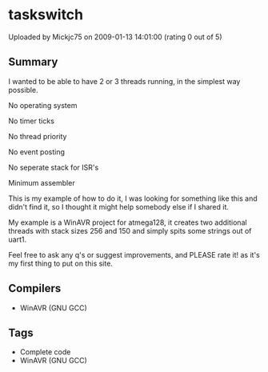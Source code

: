 # taskswitch

Uploaded by Mickjc75 on 2009-01-13 14:01:00 (rating 0 out of 5)

## Summary

I wanted to be able to have 2 or 3 threads running, in the simplest way possible.


No operating system  

No timer ticks  

No thread priority  

No event posting  

No seperate stack for ISR's  

Minimum assembler


This is my example of how to do it, I was looking for something like this and didn't find it, so I thought it might help somebody else if I shared it.


My example is a WinAVR project for atmega128, it creates two additional threads with stack sizes 256 and 150 and simply spits some strings out of uart1.


Feel free to ask any q's or suggest improvements, and PLEASE rate it! as it's my first thing to put on this site.

## Compilers

- WinAVR (GNU GCC)

## Tags

- Complete code
- WinAVR (GNU GCC)

